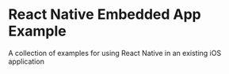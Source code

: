 # React Native Embedded App Example
A collection of examples for using React Native in an existing iOS application